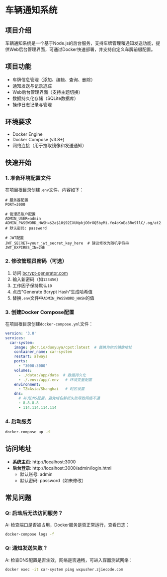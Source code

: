 # 车辆通知系统

## 项目介绍
车辆通知系统是一个基于Node.js的后台服务，支持车牌管理和通知发送功能，提供Web后台管理界面，可通过Docker快速部署，并支持自定义车牌前缀配置。

## 项目功能
- 车牌信息管理（添加、编辑、查询、删除）
- 通知发送与记录追踪
- Web后台管理界面（支持主题切换）
- 数据持久化存储（SQLite数据库）
- 操作日志记录与管理

## 环境要求
- Docker Engine
- Docker Compose (v3.8+)
- 网络连接（用于拉取镜像和发送通知）

## 快速开始

### 1. 准备环境配置文件
在项目根目录创建`.env`文件，内容如下：
```env
# 服务器配置
PORT=3000

# 管理员账户配置
ADMIN_USER=admin
ADMIN_PASSWORD_HASH=$2a$10$92IXUNpkjO0rOQ5byMi.Ye4oKoEa3Ro9llC/.og/at2.uheWG/igi  # 默认密码: password

# JWT配置
JWT_SECRET=your_jwt_secret_key_here  # 建议修改为随机字符串
JWT_EXPIRES_IN=24h
```

### 2. 修改管理员密码（可选）
1. 访问 [bcrypt-generator.com](https://bcrypt-generator.com/)
2. 输入新密码（如`123456`）
3. 工作因子保持默认`10`
4. 点击"Generate Bcrypt Hash"生成哈希值
5. 替换`.env`文件中`ADMIN_PASSWORD_HASH`的值

### 3. 创建Docker Compose配置
在项目根目录创建`docker-compose.yml`文件：
```yaml
version: '3.8'
services:
  car-system:
    image: ghcr.io/duoyuya/cpxt:latest  # 替换为你的镜像地址
    container_name: car-system
    restart: always
    ports:
      - "3000:3000"
    volumes:
      - ./data:/app/data  # 数据持久化
      - ./.env:/app/.env   # 环境变量配置
    environment:
      - TZ=Asia/Shanghai   # 时区设置
    dns:
      # 补充DNS配置，避免域名解析失败导致网络不通
      - 8.8.8.8
      - 114.114.114.114
```

### 4. 启动服务
```bash
docker-compose up -d
```

## 访问地址
- **系统主页**: http://localhost:3000
- **后台登录**: http://localhost:3000/admin/login.html
  - 默认账号: admin
  - 默认密码: password（如未修改）

## 常见问题

### Q: 启动后无法访问服务？
A: 检查端口是否被占用，Docker服务是否正常运行，查看日志：
```bash
docker-compose logs -f
```

### Q: 通知发送失败？
A: 检查DNS配置是否生效，网络是否通畅，可进入容器测试网络：
```bash
docker exec -it car-system ping wxpusher.zjiecode.com
```
